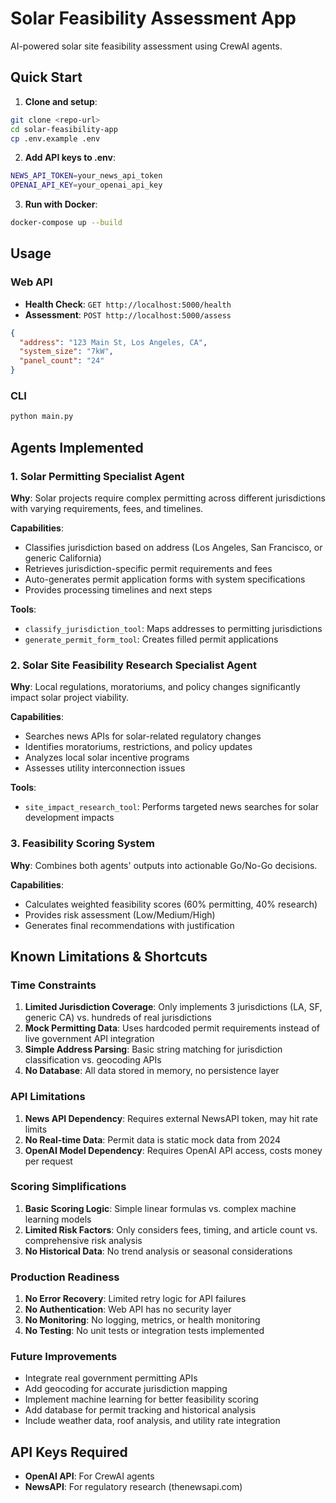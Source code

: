 # Solar Feasibility Assessment App

AI-powered solar site feasibility assessment using CrewAI agents.

## Quick Start

1. **Clone and setup**:
```bash
git clone <repo-url>
cd solar-feasibility-app
cp .env.example .env
```

2. **Add API keys to .env**:
```bash
NEWS_API_TOKEN=your_news_api_token
OPENAI_API_KEY=your_openai_api_key
```

3. **Run with Docker**:
```bash
docker-compose up --build
```

## Usage

### Web API
- **Health Check**: `GET http://localhost:5000/health`
- **Assessment**: `POST http://localhost:5000/assess`
```json
{
  "address": "123 Main St, Los Angeles, CA",
  "system_size": "7kW", 
  "panel_count": "24"
}
```

### CLI
```bash
python main.py
```

## Agents Implemented

### 1. Solar Permitting Specialist Agent
**Why**: Solar projects require complex permitting across different jurisdictions with varying requirements, fees, and timelines.

**Capabilities**:
- Classifies jurisdiction based on address (Los Angeles, San Francisco, or generic California)
- Retrieves jurisdiction-specific permit requirements and fees
- Auto-generates permit application forms with system specifications
- Provides processing timelines and next steps

**Tools**:
- `classify_jurisdiction_tool`: Maps addresses to permitting jurisdictions
- `generate_permit_form_tool`: Creates filled permit applications

### 2. Solar Site Feasibility Research Specialist Agent  
**Why**: Local regulations, moratoriums, and policy changes significantly impact solar project viability.

**Capabilities**:
- Searches news APIs for solar-related regulatory changes
- Identifies moratoriums, restrictions, and policy updates
- Analyzes local solar incentive programs
- Assesses utility interconnection issues

**Tools**:
- `site_impact_research_tool`: Performs targeted news searches for solar development impacts

### 3. Feasibility Scoring System
**Why**: Combines both agents' outputs into actionable Go/No-Go decisions.

**Capabilities**:
- Calculates weighted feasibility scores (60% permitting, 40% research)
- Provides risk assessment (Low/Medium/High)
- Generates final recommendations with justification

## Known Limitations & Shortcuts

### Time Constraints
1. **Limited Jurisdiction Coverage**: Only implements 3 jurisdictions (LA, SF, generic CA) vs. hundreds of real jurisdictions
2. **Mock Permitting Data**: Uses hardcoded permit requirements instead of live government API integration
3. **Simple Address Parsing**: Basic string matching for jurisdiction classification vs. geocoding APIs
4. **No Database**: All data stored in memory, no persistence layer

### API Limitations
1. **News API Dependency**: Requires external NewsAPI token, may hit rate limits
2. **No Real-time Data**: Permit data is static mock data from 2024
3. **OpenAI Model Dependency**: Requires OpenAI API access, costs money per request

### Scoring Simplifications  
1. **Basic Scoring Logic**: Simple linear formulas vs. complex machine learning models
2. **Limited Risk Factors**: Only considers fees, timing, and article count vs. comprehensive risk analysis
3. **No Historical Data**: No trend analysis or seasonal considerations

### Production Readiness
1. **No Error Recovery**: Limited retry logic for API failures
2. **No Authentication**: Web API has no security layer
3. **No Monitoring**: No logging, metrics, or health monitoring
4. **No Testing**: No unit tests or integration tests implemented

### Future Improvements
- Integrate real government permitting APIs
- Add geocoding for accurate jurisdiction mapping  
- Implement machine learning for better feasibility scoring
- Add database for permit tracking and historical analysis
- Include weather data, roof analysis, and utility rate integration

## API Keys Required

- **OpenAI API**: For CrewAI agents
- **NewsAPI**: For regulatory research (thenewsapi.com)